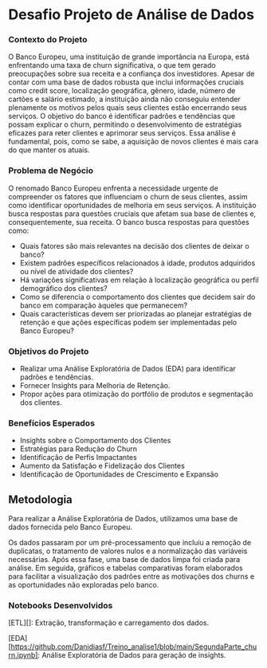 # Desafio Projeto de Análise de Dados

### Contexto do Projeto
O Banco Europeu, uma instituição de grande importância na Europa, está enfrentando uma taxa de churn significativa, o que tem gerado preocupações sobre sua receita e a confiança dos investidores. Apesar de contar com uma base de dados robusta que inclui informações cruciais como credit score, localização geográfica, gênero, idade, número de cartões e salário estimado, a instituição ainda não conseguiu entender plenamente os motivos pelos quais seus clientes estão encerrando seus serviços. O objetivo do banco é identificar padrões e tendências que possam explicar o churn, permitindo o desenvolvimento de estratégias eficazes para reter clientes e aprimorar seus serviços. Essa análise é fundamental, pois, como se sabe, a aquisição de novos clientes é mais cara do que manter os atuais.

### Problema de Negócio
O renomado Banco Europeu enfrenta a necessidade urgente de compreender os fatores que influenciam o churn de seus clientes, assim como identificar oportunidades de melhoria em seus serviços. A instituição busca respostas para questões cruciais que afetam sua base de clientes e, consequentemente, sua receita. O banco busca respostas para questões como:

- Quais fatores são mais relevantes na decisão dos clientes de deixar o banco?
- Existem padrões específicos relacionados à idade, produtos adquiridos ou nível de atividade dos clientes?
- Há variações significativas em relação à localização geográfica ou perfil demográfico dos clientes?
- Como se diferencia o comportamento dos clientes que decidem sair do banco em comparação àqueles que permanecem?
- Quais características devem ser priorizadas ao planejar estratégias de retenção e que ações específicas podem ser implementadas pelo Banco Europeu?
  
### Objetivos do Projeto
- Realizar uma Análise Exploratória de Dados (EDA) para identificar padrões e tendências.
- Fornecer Insights para Melhoria de Retenção.
- Propor ações para otimização do portfólio de produtos e segmentação dos clientes.

### Benefícios Esperados
- Insights sobre o Comportamento dos Clientes
- Estratégias para Redução do Churn
- Identificação de Perfis Impactantes
- Aumento da Satisfação e Fidelização dos Clientes
- Identificação de Oportunidades de Crescimento e Expansão

## Metodologia
Para realizar a Análise Exploratória de Dados, utilizamos uma base de dados fornecida pelo Banco Europeu.

Os dados passaram por um pré-processamento que incluiu a remoção de duplicatas, o tratamento de valores nulos e a normalização das variáveis necessárias. Após essa fase, uma base de dados limpa foi criada para análise. Em seguida, gráficos e tabelas comparativas foram elaborados para facilitar a visualização dos padrões entre as motivações dos churns e as oportunidades não exploradas pelo banco.

### Notebooks Desenvolvidos
[ETL][]: Extração, transformação e carregamento dos dados.

[EDA][https://github.com/Danidiasf/Treino_analise1/blob/main/SegundaParte_churn.ipynb]: Análise Exploratória de Dados para geração de insights.
